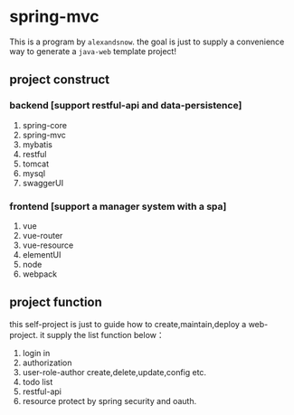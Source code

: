 # spring-mvc
This is a program by `alexandsnow`. the goal is just to supply a convenience way to generate a `java-web` template project!

## project construct

### backend [support restful-api and data-persistence]
1. spring-core
2. spring-mvc
3. mybatis
4. restful
5. tomcat
6. mysql
7. swaggerUI
### frontend [support a manager system with a spa]
1. vue
2. vue-router
3. vue-resource
4. elementUI
5. node
6. webpack
## project function

this self-project is just to guide how to create,maintain,deploy a web-project.
it supply the list function below：
1. login in
2. authorization
3. user-role-author create,delete,update,config etc.
4. todo list
5. restful-api
6. resource protect by spring security and oauth.